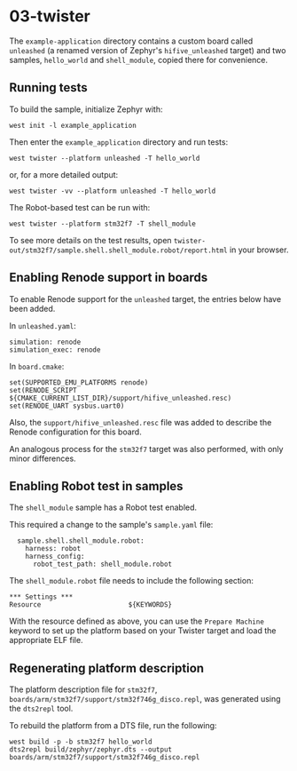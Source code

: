 # 03-twister

The ``example-application`` directory contains a custom board called ``unleashed`` (a renamed version of Zephyr's ``hifive_unleashed`` target) and two samples, ``hello_world`` and ``shell_module``, copied there for convenience.

## Running tests

To build the sample, initialize Zephyr with:

```
west init -l example_application
```

Then enter the ``example_application`` directory and run tests:

```
west twister --platform unleashed -T hello_world
```

or, for a more detailed output:

```
west twister -vv --platform unleashed -T hello_world
```

The Robot-based test can be run with:

```
west twister --platform stm32f7 -T shell_module
```

To see more details on the test results, open ``twister-out/stm32f7/sample.shell.shell_module.robot/report.html`` in your browser.

## Enabling Renode support in boards

To enable Renode support for the ``unleashed`` target, the entries below have been added.

In ``unleashed.yaml``:

```
simulation: renode
simulation_exec: renode
```

In ``board.cmake``:

```
set(SUPPORTED_EMU_PLATFORMS renode)
set(RENODE_SCRIPT ${CMAKE_CURRENT_LIST_DIR}/support/hifive_unleashed.resc)
set(RENODE_UART sysbus.uart0)
```

Also, the ``support/hifive_unleashed.resc`` file was added to describe the Renode configuration for this board.

An analogous process for the ``stm32f7`` target was also performed, with only minor differences.

## Enabling Robot test in samples

The ``shell_module`` sample has a Robot test enabled.

This required a change to the sample's ``sample.yaml`` file:

```
  sample.shell.shell_module.robot:
    harness: robot
    harness_config:
      robot_test_path: shell_module.robot
```

The ``shell_module.robot`` file needs to include the following section:

```
*** Settings ***
Resource                      ${KEYWORDS}
```

With the resource defined as above, you can use the ``Prepare Machine`` keyword to set up the platform based on your Twister target and load the appropriate ELF file.

## Regenerating platform description

The platform description file for ``stm32f7``, ``boards/arm/stm32f7/support/stm32f746g_disco.repl``, was generated using the ``dts2repl`` tool.

To rebuild the platform from a DTS file, run the following:

```
west build -p -b stm32f7 hello_world
dts2repl build/zephyr/zephyr.dts --output boards/arm/stm32f7/support/stm32f746g_disco.repl
```
